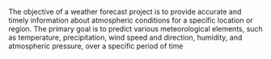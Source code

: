 The objective of a weather forecast project is to provide accurate and timely information about atmospheric conditions for a specific location or region. The primary goal is to predict various meteorological elements, such as temperature, precipitation, wind speed and direction, humidity, and atmospheric pressure, over a specific period of time
